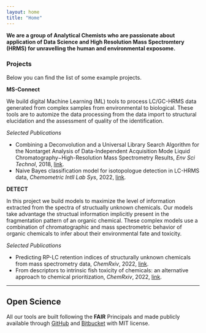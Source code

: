```yaml
---
layout: home
title: "Home"
---
```


**We are a group of Analytical Chemists who are passionate about application of Data Science and High Resolution Mass Spectromtery (HRMS) for unravelling the human and environmental exposome.** 

### Projects

Below you can find the list of some example projects.


**MS-Connect** 

We build digital Machine Learning (ML) tools to process LC/GC-HRMS data generated from complex samples from environmental to biological. These tools are to automize the data processing from the data import to structural elucidation and the assessment of quality of the identification. 

*Selected Publications*
* Combining a Deconvolution and a Universal Library Search Algorithm for the Nontarget Analysis of Data-Independent Acquisition Mode Liquid Chromatography−High-Resolution Mass Spectrometry Results, *Env Sci Technol*, 2018, [link](https://pubs.acs.org/doi/full/10.1021/acs.est.8b00259).
* Naive Bayes classification model for isotopologue detection in LC-HRMS data, *Chemometric Intll Lab Sys*, 2022, [link](https://www.sciencedirect.com/science/article/pii/S0169743922000260).


**DETECT**

In this project we build models to maximize the level of information extracted from the spectra of structually unknown chemicals. Our models take advantage the structual information implicitly present in the fragmentation pattern of an organic chemical. These complex models use a combination of chromatographic and mass spectrometric behavior of organic chemicals to infer about their environmental fate and toxicity.

*Selected Publications*
* Predicting RP-LC retention indices of structurally unknown chemicals from mass spectrometry data, *ChemRxiv*, 2022, [link](https://chemrxiv.org/engage/chemrxiv/article-details/6284b39d708767488a56959d).
* From descriptors to intrinsic fish toxicity of chemicals: an alternative approach to chemical prioritization, *ChemRxiv*, 2022, [link](https://chemrxiv.org/engage/chemrxiv/article-details/62ac9a8004a3a97dec4a2223).




---------------------------------------------------------------------------------------------------
## Open Science
All our tools are built following the **FAIR** Principals and made publicly available through [GitHub](https://github.com/EMCMS) and [Bitbucket](https://bitbucket.org/SSamanipour/) with MIT license. 
